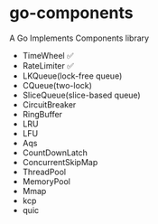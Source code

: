# go-components
A Go Implements Components library

* TimeWheel ✅
* RateLimiter ✅
* LKQueue(lock-free queue)
* CQueue(two-lock)
* SliceQueue(slice-based queue)
* CircuitBreaker
* RingBuffer
* LRU
* LFU
* Aqs
* CountDownLatch
* ConcurrentSkipMap
* ThreadPool
* MemoryPool
* Mmap
* kcp
* quic